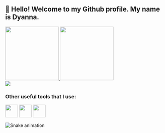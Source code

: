 <div>

 ## 👋 Hello! Welcome to my Github profile. My name is Dyanna.
</div>
 
 
<div>
   <a href="https://github.com/dyannacruz">
   <img height="170em" src="https://github-readme-stats.vercel.app/api/top-langs/?username=dyannacruz&layout=compact&langs_count=7&theme=panda"/>
   <img height="170em" src="https://github-readme-stats.vercel.app/api?username=dyannacruz&show_icons=true&theme=panda&include_all_commits=true&count_private=true"/>
</div>
 
<div>
   <a href="https://www.linkedin.com/in/dyannacruz" target="_blank"><img src="https://img.shields.io/badge/-LinkedIn-%230077B5?style=for-the-badge&logo=linkedin&logoColor=white" target="_blank"></a>
</div>

 
<div>

### Other useful tools that I use:
 
   <img src="https://cdn.jsdelivr.net/gh/devicons/devicon/icons/c/c-original.svg" width="40" height="40"/>
   <img src="https://cdn.jsdelivr.net/gh/devicons/devicon/icons/python/python-original-wordmark.svg" width="40" height="40"/>
   <img src="https://cdn.jsdelivr.net/gh/devicons/devicon/icons/latex/latex-original.svg" width="40" height="40"/>
</div>

 
<div>
 
   ![Snake animation](https://github.com/dyannacruz/dyannacruz/blob/output/github-contribution-grid-snake.svg)
</div>
